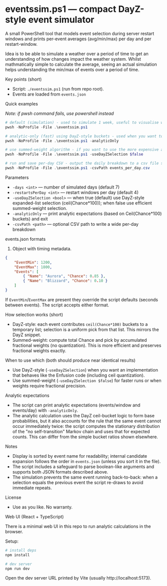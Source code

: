 # eventssim.ps1 — compact DayZ-style event simulator

A small PowerShell tool that models event selection during server restart windows and prints per-event averages (avg/min/max) per day and per restart-window.

Idea is to be able to simulate a weather over a period of time to get an understanding of how changes impact the weather system. Whilst mathmatically simple to calculate the average, seeing an actual simulation helps understanding the min/max of events over a period of time. 

Key points (short)
- Script: `./eventssim.ps1` (run from repo root).
- Events are loaded from `events.json`


Quick examples

*Note: if pwsh command fails, use powershell instead*

```powershell
# default (simulation) - used to simulate 1 week, useful to visualise what a week of weather would look like.
pwsh -NoProfile -File .\eventssim.ps1

# analytic-only (fast) using DayZ-style buckets - used when you want to know the raw average of events per day.
pwsh -NoProfile -File .\eventssim.ps1 -analyticOnly

# use summed-weight algorithm - if you want to use the more expensive and slower calculation. In practice shouldn't change the results.
pwsh -NoProfile -File .\eventssim.ps1 -useDayZSelection $false

# run and save per-day CSV - output the daily breakdown to a csv file so you can see each indvidual day.
pwsh -NoProfile -File .\eventssim.ps1 -csvPath events_per_day.csv
```

Parameters
- `-days <int>` — number of simulated days (default 7)
- `-restartsPerDay <int>` — restart windows per day (default 4)
- `-useDayZSelection <bool>` — when true (default) use DayZ-style expanded-list selection (ceil(Chance*100)); when false use efficient summed-weight selection. 
- `-analyticOnly` — print analytic expectations (based on Ceil(Chance*100) buckets) and exit
- `-csvPath <path>` — optional CSV path to write a wide per-day breakdown

events.json formats

1) Object with timing metadata.

```json
{
	"EventMin": 1200,
	"EventMax": 1800,
	"Events": [
		{ "Name": "Aurora", "Chance": 0.85 },
		{ "Name": "Blizzard", "Chance": 0.10 }
	]
}
```

If `EventMin`/`EventMax` are present they override the script defaults (seconds between events). The script accepts either format.

How selection works (short)
- DayZ-style: each event contributes `ceil(Chance*100)` buckets to a temporary list; selection is a uniform pick from that list. This mirrors the DayZ snippet.
- Summed-weight: compute total Chance and pick by accumulated fractional weights (no quantization). This is more efficient and preserves fractional weights exactly.

When to use which (both should produce near identical results)
- Use DayZ-style (`-useDayZSelection`) when you want an implementation that behaves like the Enfusion code (including ceil quantization).
- Use summed-weight (`-useDayZSelection $false`) for faster runs or when weights require fractional precision.

Analytic expectations
- The script can print analytic expectations (events/window and events/day) with `-analyticOnly`.
- The analytic calculation uses the DayZ ceil-bucket logic to form base probabilities, but it also accounts for the rule that the same event cannot occur immediately twice: the script computes the stationary distribution of the "no self-transition" Markov chain and uses that for expected counts. This can differ from the simple bucket ratios shown elsewhere.

Notes
- Display is sorted by event name for readability; internal candidate expansion follows the order in `events.json` (unless you sort it in the file).
- The script includes a safeguard to parse boolean-like arguments and supports both JSON formats described above.
 - The simulation prevents the same event running back-to-back: when a selection equals the previous event the script re-draws to avoid immediate repeats.

License
- Use as you like. No warranty.

Web UI (React + TypeScript)

There is a minimal web UI in this repo to run analytic calculations in the browser.

Setup:

```powershell
# install deps
npm install

# dev server
npm run dev
```

Open the dev server URL printed by Vite (usually http://localhost:5173).
